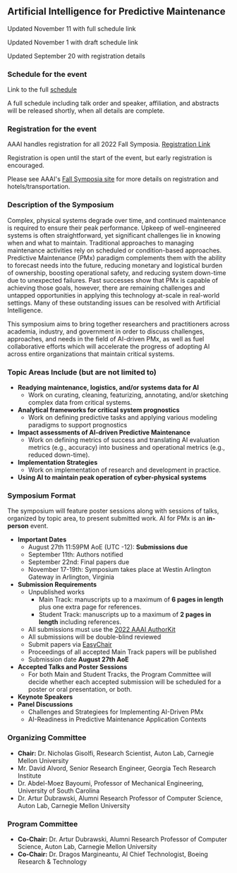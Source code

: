 ## Artificial Intelligence for Predictive Maintenance

Updated November 11 with full schedule link

Updated November 1 with draft schedule link

Updated September 20 with registration details

### Schedule for the event
Link to the full [schedule][6]

A full schedule including talk order and speaker, affiliation, and abstracts will be released shortly, when all details are complete.

### Registration for the event

AAAI handles registration for all 2022 Fall Symposia.
[Registration Link][4]

Registration is open until the start of the event, but early registration is encouraged.

Please see AAAI's [Fall Symposia site][5] for more details on registration and hotels/transportation.

### Description of the Symposium

Complex, physical systems degrade over time, and continued maintenance is required to ensure their peak performance.
Upkeep of well-engineered systems is often straightforward, yet significant challenges lie in knowing when and what to maintain.
Traditional approaches to managing maintenance activities rely on scheduled or condition-based approaches.
Predictive Maintenance (PMx) paradigm complements them with the ability to forecast needs into the future, reducing monetary and logistical burden of ownership, boosting operational safety, and reducing system down-time due to unexpected failures.
Past successes show that PMx is capable of achieving those goals, however, there are remaining challenges and untapped opportunities in applying this technology at-scale in real-world settings.
Many of these outstanding issues can be resolved with Artificial Intelligence.

This symposium aims to bring together researchers and practitioners across academia, industry, and government in order to discuss challenges, approaches, and needs in the field of AI-driven PMx, as well as fuel collaborative efforts which will accelerate the progress of adopting AI across entire organizations that maintain critical systems.

### Topic Areas Include (but are not limited to)

- **Readying maintenance, logistics, and/or systems data for AI**
    - Work on curating, cleaning, featurizing, annotating, and/or sketching complex data from critical systems.
- **Analytical frameworks for critical system prognostics**
    - Work on defining predictive tasks and applying various modeling paradigms to support prognostics
- **Impact assessments of AI-driven Predictive Maintenance**
    - Work on defining metrics of success and translating AI evaluation metrics (e.g., accuracy) into business and operational metrics (e.g., reduced down-time).
- **Implementation Strategies**
    - Work on implementation of research and development in practice.
- **Using AI to maintain peak operation of cyber-physical systems**

### Symposium Format
The symposium will feature poster sessions along with sessions of talks, organized by topic area, to present submitted work.  AI for PMx is an **in-person** event.

- **Important Dates**
    - August 27th 11:59PM AoE (UTC -12): **Submissions due**
    - September 11th: Authors notified
    - September 22nd: Final papers due
    - November 17-19th: Symposium takes place at Westin Arlington Gateway in Arlington, Virginia
- **Submission Requirements**
    - Unpublished works
        - Main Track: manuscripts up to a maximum of **6 pages in length** plus one extra page for references.
        - Student Track: manuscripts up to a maximum of **2 pages in length** including references.
    - All submissions must use the [2022 AAAI AuthorKit][1]
    - All submissions will be double-blind reviewed
    - Submit papers via [EasyChair][2]
    - Proceedings of all accepted Main Track papers will be published
    - Submission date **August 27th AoE**
- **Accepted Talks and Poster Sessions**
    - For both Main and Student Tracks, the Program Committee will decide whether each accepted submission will be scheduled for a poster or oral presentation, or both.
- **Keynote Speakers**
- **Panel Discussions**
	- Challenges and Strategiees for Implementing AI-Driven PMx
    - AI-Readiness in Predictive Maintenance Application Contexts
	
### Organizing Committee
- **Chair:** Dr. Nicholas Gisolfi, Research Scientist, Auton Lab, Carnegie Mellon University
- Mr. David Alvord, Senior Research Engineer, Georgia Tech Research Institute
- Dr. Abdel-Moez Bayoumi, Professor of Mechanical Engineering, University of South Carolina
- Dr. Artur Dubrawski, Alumni Research Professor of Computer Science, Auton Lab, Carnegie Mellon University


### Program Committee
- **Co-Chair:** Dr. Artur Dubrawski, Alumni Research Professor of Computer Science, Auton Lab, Carnegie Mellon University
- **Co-Chair:** Dr. Dragos Margineantu, AI Chief Technologist, Boeing Research & Technology

[1]:<https://www.aaai.org/Publications/Templates/AuthorKit22.zip>
[2]:<https://easychair.org/conferences/?conf=fss22>
[3]:<https://aaai.org/Press/Reports/Symposia/Fall/fs-07-02.php>
[4]:<https://aaaiconf.cventevents.com/event/0445ff12-02ef-42b4-b611-c74a0fdb4854/summary>
[5]:<https://www.aaai.org/Symposia/Fall/fss22.php>
[6]:<https://docs.google.com/document/d/1yrhOxAPAjmxvDq7FFIVv09r1gMFeU7u4HOBIROg-K2c/edit?usp=sharing>

